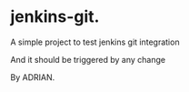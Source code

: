 # jenkins-git.

A simple project to test jenkins git integration


And it should be triggered by any change

By ADRIAN.
